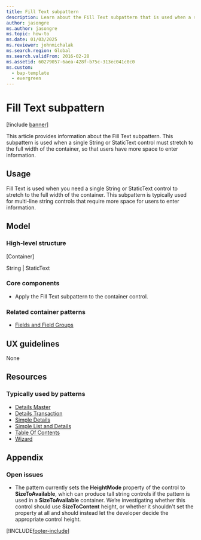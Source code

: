 ```yaml
---
title: Fill Text subpattern
description: Learn about the Fill Text subpattern that is used when a single String or StaticText control must stretch to the full width of the container.
author: jasongre
ms.author: jasongre
ms.topic: how-to
ms.date: 01/03/2025
ms.reviewer: johnmichalak
ms.search.region: Global
ms.search.validFrom: 2016-02-28
ms.assetid: 60279057-6aea-428f-b75c-313ec041c0c0
ms.custom: 
  - bap-template
  - evergreen
---
```


# Fill Text subpattern

[!include [banner](../includes/banner.md)]

This article provides information about the Fill Text subpattern. This subpattern is used when a single String or StaticText control must stretch to the full width of the container, so that users have more space to enter information.

## Usage

Fill Text is used when you need a single String or StaticText control to stretch to the full width of the container. This subpattern is typically used for multi-line string controls that require more space for users to enter information.

## Model
### High-level structure

[Container]

String | StaticText

### Core components

-   Apply the Fill Text subpattern to the container control.

### Related container patterns

-   [Fields and Field Groups](fields-field-groups-subpattern.md)

## UX guidelines
None

## Resources
### Typically used by patterns

-   [Details Master](details-master-form-pattern.md)
-   [Details Transaction](details-transaction-form-pattern.md)
-   [Simple Details](simple-details-form-pattern.md)
-   [Simple List and Details](simple-list-details-form-pattern.md)
-   [Table Of Contents](table-of-contents-form-pattern.md)
-   [Wizard](wizard-form-pattern.md)

## Appendix

### Open issues

-   The pattern currently sets the **HeightMode** property of the control to **SizeToAvailable**, which can produce tall string controls if the pattern is used in a **SizeToAvailable** container. We’re investigating whether this control should use **SizeToContent** height, or whether it shouldn't set the property at all and should instead let the developer decide the appropriate control height.






[!INCLUDE[footer-include](../../../includes/footer-banner.md)]
